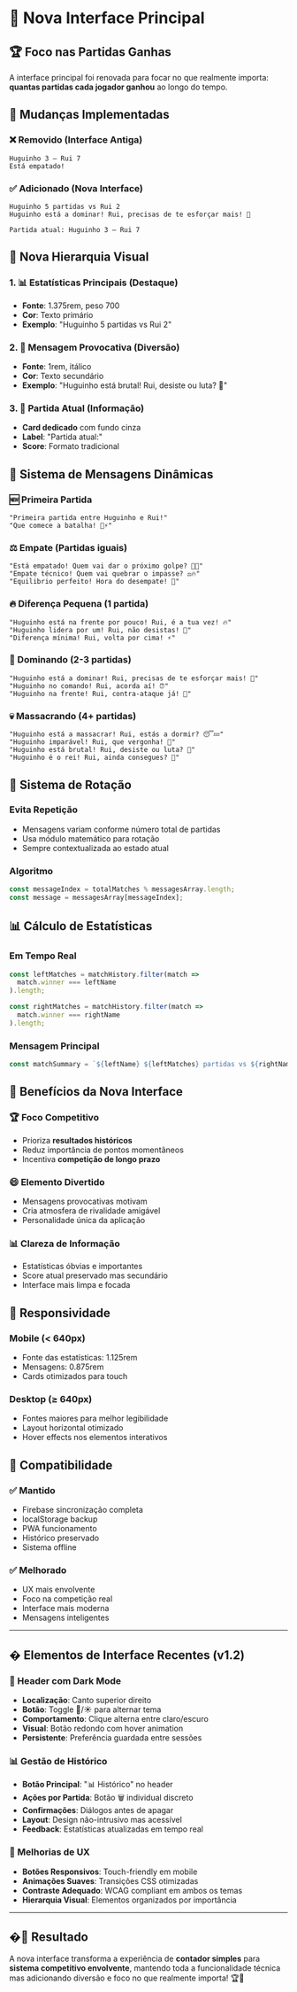# 🎯 Nova Interface Principal

## 🏆 **Foco nas Partidas Ganhas**

A interface principal foi renovada para focar no que realmente importa: **quantas partidas cada jogador ganhou** ao longo do tempo.

## 🔄 **Mudanças Implementadas**

### **❌ Removido (Interface Antiga)**
```
Huguinho 3 – Rui 7
Está empatado!
```

### **✅ Adicionado (Nova Interface)**
```
Huguinho 5 partidas vs Rui 2
Huguinho está a dominar! Rui, precisas de te esforçar mais! 😤

Partida atual: Huguinho 3 – Rui 7
```

## 🎨 **Nova Hierarquia Visual**

### **1. 📊 Estatísticas Principais** (Destaque)
- **Fonte**: 1.375rem, peso 700
- **Cor**: Texto primário
- **Exemplo**: "Huguinho 5 partidas vs Rui 2"

### **2. 💬 Mensagem Provocativa** (Diversão)
- **Fonte**: 1rem, itálico
- **Cor**: Texto secundário
- **Exemplo**: "Huguinho está brutal! Rui, desiste ou luta? 🥊"

### **3. 📝 Partida Atual** (Informação)
- **Card dedicado** com fundo cinza
- **Label**: "Partida atual:"
- **Score**: Formato tradicional

## 💬 **Sistema de Mensagens Dinâmicas**

### **🆕 Primeira Partida**
```
"Primeira partida entre Huguinho e Rui!"
"Que comece a batalha! 🏓⚡"
```

### **⚖️ Empate (Partidas iguais)**
```
"Está empatado! Quem vai dar o próximo golpe? 🤜🤛"
"Empate técnico! Quem vai quebrar o impasse? ⚖️🔥"
"Equilibrio perfeito! Hora do desempate! 🎯"
```

### **🔥 Diferença Pequena (1 partida)**
```
"Huguinho está na frente por pouco! Rui, é a tua vez! 🔥"
"Huguinho lidera por um! Rui, não desistas! 💪"
"Diferença mínima! Rui, volta por cima! ⚡"
```

### **😤 Dominando (2-3 partidas)**
```
"Huguinho está a dominar! Rui, precisas de te esforçar mais! 😤"
"Huguinho no comando! Rui, acorda aí! ⏰"
"Huguinho na frente! Rui, contra-ataque já! 🚀"
```

### **💀 Massacrando (4+ partidas)**
```
"Huguinho está a massacrar! Rui, estás a dormir? 😴💤"
"Huguinho imparável! Rui, que vergonha! 🙈"
"Huguinho está brutal! Rui, desiste ou luta? 🥊"
"Huguinho é o rei! Rui, ainda consegues? 👑"
```

## 🎲 **Sistema de Rotação**

### **Evita Repetição**
- Mensagens variam conforme número total de partidas
- Usa módulo matemático para rotação
- Sempre contextualizada ao estado atual

### **Algoritmo**
```javascript
const messageIndex = totalMatches % messagesArray.length;
const message = messagesArray[messageIndex];
```

## 📊 **Cálculo de Estatísticas**

### **Em Tempo Real**
```javascript
const leftMatches = matchHistory.filter(match => 
  match.winner === leftName
).length;

const rightMatches = matchHistory.filter(match => 
  match.winner === rightName
).length;
```

### **Mensagem Principal**
```javascript
const matchSummary = `${leftName} ${leftMatches} partidas vs ${rightName} ${rightMatches}`;
```

## 🎯 **Benefícios da Nova Interface**

### **🏆 Foco Competitivo**
- Prioriza **resultados históricos**
- Reduz importância de pontos momentâneos
- Incentiva **competição de longo prazo**

### **😄 Elemento Divertido**
- Mensagens provocativas motivam
- Cria atmosfera de rivalidade amigável
- Personalidade única da aplicação

### **📊 Clareza de Informação**
- Estatísticas óbvias e importantes
- Score atual preservado mas secundário
- Interface mais limpa e focada

## 📱 **Responsividade**

### **Mobile (< 640px)**
- Fonte das estatísticas: 1.125rem
- Mensagens: 0.875rem
- Cards otimizados para touch

### **Desktop (≥ 640px)**  
- Fontes maiores para melhor legibilidade
- Layout horizontal otimizado
- Hover effects nos elementos interativos

## 🔄 **Compatibilidade**

### **✅ Mantido**
- Firebase sincronização completa
- localStorage backup
- PWA funcionamento
- Histórico preservado
- Sistema offline

### **✅ Melhorado**
- UX mais envolvente
- Foco na competição real
- Interface mais moderna
- Mensagens inteligentes

---

## � **Elementos de Interface Recentes** (v1.2)

### **🌙 Header com Dark Mode**
- **Localização**: Canto superior direito
- **Botão**: Toggle 🌙/☀️ para alternar tema
- **Comportamento**: Clique alterna entre claro/escuro
- **Visual**: Botão redondo com hover animation
- **Persistente**: Preferência guardada entre sessões

### **📊 Gestão de Histórico**
- **Botão Principal**: "📊 Histórico" no header
- **Ações por Partida**: Botão 🗑️ individual discreto
- **Confirmações**: Diálogos antes de apagar
- **Layout**: Design não-intrusivo mas acessível
- **Feedback**: Estatísticas atualizadas em tempo real

### **🔧 Melhorias de UX**
- **Botões Responsivos**: Touch-friendly em mobile
- **Animações Suaves**: Transições CSS otimizadas  
- **Contraste Adequado**: WCAG compliant em ambos os temas
- **Hierarquia Visual**: Elementos organizados por importância

---

## �🎉 **Resultado**

A nova interface transforma a experiência de **contador simples** para **sistema competitivo envolvente**, mantendo toda a funcionalidade técnica mas adicionando diversão e foco no que realmente importa! 🏆💪
